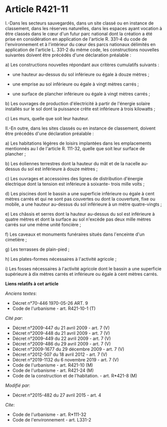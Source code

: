 # Article R421-11

I.-Dans les secteurs sauvegardés, dans un site classé ou en instance de classement, dans les réserves naturelles, dans les
espaces ayant vocation à être classés dans le cœur d'un futur parc national dont la création a été prise en considération en
application de l'article R. 331-4 du code de l'environnement et à l'intérieur du cœur des parcs nationaux délimités en
application de l'article L. 331-2 du même code, les constructions nouvelles suivantes doivent être précédés d'une déclaration
préalable : 

a) Les constructions nouvelles répondant aux critères cumulatifs suivants :

- une hauteur au-dessus du sol inférieure ou égale à douze mètres ;

- une emprise au sol inférieure ou égale à vingt mètres carrés ;

- une surface de plancher inférieure ou égale à vingt mètres carrés ; 

b) Les ouvrages de production d'électricité à partir de l'énergie solaire installés sur le sol dont la puissance crête est
inférieure à trois kilowatts ; 

c) Les murs, quelle que soit leur hauteur. 

II.-En outre, dans les sites classés ou en instance de classement, doivent être précédés d'une déclaration préalable : 

a) Les habitations légères de loisirs implantées dans les emplacements mentionnés au I de l'article R. 111-32, quelle que
soit leur surface de plancher ; 

b) Les éoliennes terrestres dont la hauteur du mât et de la nacelle au-dessus du sol est inférieure à douze mètres ; 

c) Les ouvrages et accessoires des lignes de distribution d'énergie électrique dont la tension est inférieure à soixante-
trois mille volts ; 

d) Les piscines dont le bassin a une superficie inférieure ou égale à cent mètres carrés et qui ne sont pas couvertes ou dont
la couverture, fixe ou mobile, a une hauteur au-dessus du sol inférieure à un mètre quatre-vingts ; 

e) Les châssis et serres dont la hauteur au-dessus du sol est inférieure à quatre mètres et dont la surface au sol n'excède
pas deux mille mètres carrés sur une même unité foncière ; 

f) Les caveaux et monuments funéraires situés dans l'enceinte d'un cimetière ; 

g) Les terrasses de plain-pied ; 

h) Les plates-formes nécessaires à l'activité agricole ; 

i) Les fosses nécessaires à l'activité agricole dont le bassin a une superficie supérieure à dix mètres carrés et inférieure
ou égale à cent mètres carrés.

**Liens relatifs à cet article**

_Anciens textes_:

  - Décret n°70-446 1970-05-26 ART. 9
  - Code de l'urbanisme - art. R421-10-1 (T)

_Cité par_:

  - Décret n°2009-447 du 21 avril 2009 - art. 7 (V)
  - Décret n°2009-448 du 21 avril 2009 - art. 7 (V)
  - Décret n°2009-449 du 22 avril 2009 - art. 7 (V)
  - Décret n°2009-486 du 29 avril 2009 - art. 7 (V)
  - Décret n°2009-1677 du 29 décembre 2009 - art. 7 (V)
  - Décret n°2012-507 du 18 avril 2012 - art. 7 (V)
  - Décret n°2019-1132 du 6 novembre 2019 - art. 7 (V)
  - Code de l'urbanisme - art. R421-10 (M)
  - Code de l'urbanisme - art. R421-24 (M)
  - Code de la construction et de l'habitation. - art. R*421-8 (M)

_Modifié par_:

  - Décret n°2015-482 du 27 avril 2015 - art. 4

_Cite_:

  - Code de l'urbanisme - art. R*111-32
  - Code de l'environnement - art. L331-2

